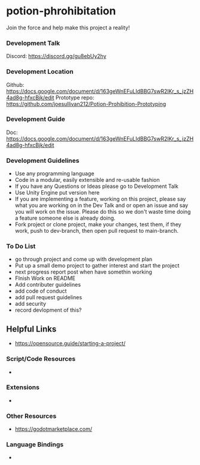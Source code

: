 # potion-phrohibitation

Join the force and help make this project a reality!

### Development Talk
Discord: https://discord.gg/gu8ebUy2hy

### Development Location
Github: https://docs.google.com/document/d/163geWnEFuLIdBBG7swR2lKr_s_jzZH4ad8g-hfxcBjk/edit
Prototype repo: https://github.com/joesullivan212/Potion-Prohibition-Prototyping

### Development Guide
Doc: https://docs.google.com/document/d/163geWnEFuLIdBBG7swR2lKr_s_jzZH4ad8g-hfxcBjk/edit

### Development Guidelines
- Use any programming language
- Code in a modular, easily extensible and re-usable fashion
- If you have any Questions or Ideas please go to Development Talk
- Use Unity Engine put version here
- If you are implementing a feature, working on this project, please say what you are working on in the Dev Talk and or open an issue and say you will work on the issue. Please do this so we don't waste time doing a feature someone else is already doing.
- Fork project or clone project, make your changes, test them, if they work, push to dev-branch, then open pull request to main-branch.

### To Do List
- go through project and come up with development plan
- Put up a small demo project to gather interest and start the project
- next progress report post when have somethin working
- FInish Work on README
- Add contributer guidelines
- add code of conduct
- add pull request guidelines
- add security
- record devlopment of this?

 
## Helpful Links
- https://opensource.guide/starting-a-project/

### Script/Code Resources
- 

### Extensions
- 

### Other Resources
- https://godotmarketplace.com/

### Language Bindings
- 
